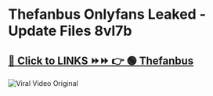 
 # Thefanbus Onlyfans Leaked - Update Files 8vl7b

## <h2><a href="https://clipsfans.com/Thefanbus&ref=git">🔗 Click to LINKS ⏩⏩ 👉 🟢 Thefanbus </a></h2>

<a href="https://clipsfans.com/Thefanbus&ref=git" rel="nofollow" data-target="animated-image.originalLink"><img src="https://i.ibb.co.com/xMMVF88/686577567.gif" alt="Viral Video Original" style="max-width: 100%; display: inline-block;" data-target="animated-image.originalImage"></a>

